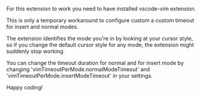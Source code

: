 For this extension to work you need to have installed vscode-vim extension.

This is only a temporary workaround to configure custom a custom timeout for insert and normal modes.

The extension identifies the mode you're in by looking at your cursor style, so if you change the default cursor style for any mode, the extension might suddenly stop working.

You can change the timeout duration for normal and for insert mode by changing 'vimTimeoutPerMode.normalModeTimeout' and 'vimTimeoutPerMode.insertModeTimeout' in your settings.

Happy coding!
